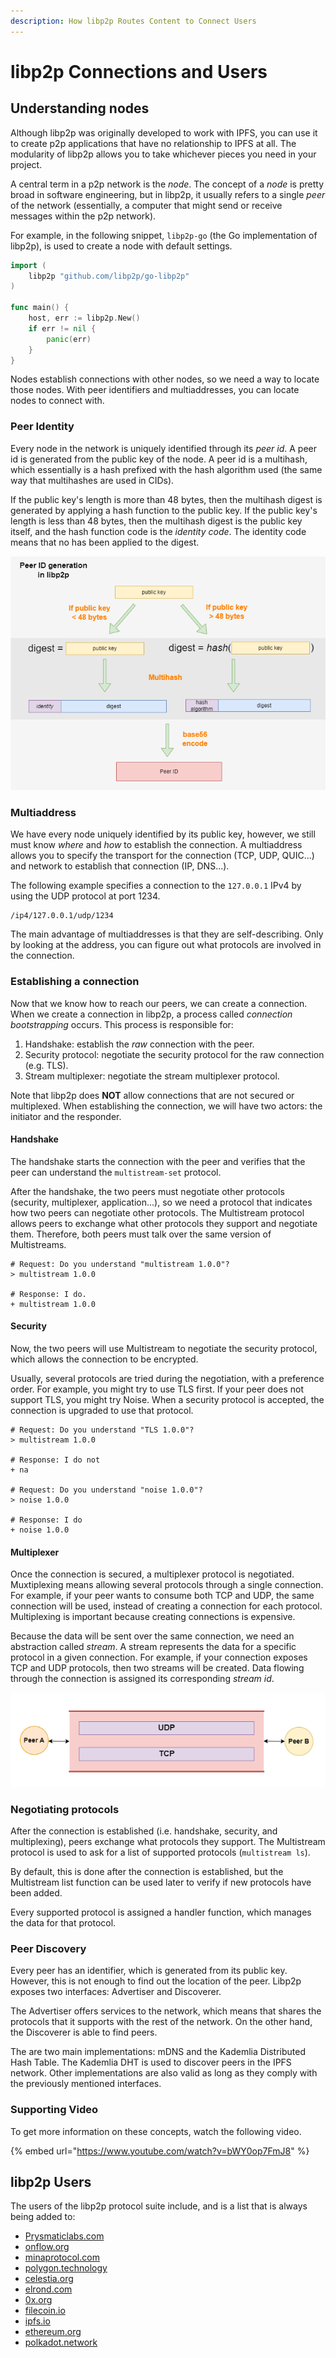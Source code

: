 ```yaml
---
description: How libp2p Routes Content to Connect Users
---
```


# libp2p Connections and Users

## Understanding nodes

Although libp2p was originally developed to work with IPFS, you can use it to create p2p applications that have no relationship to IPFS at all. The modularity of libp2p allows you to take whichever pieces you need in your project.

A central term in a p2p network is the _node_. The concept of a _node_ is pretty broad in software engineering, but in libp2p, it usually refers to a single _peer_ of the network (essentially, a computer that might send or receive messages within the p2p network).

For example, in the following snippet, `libp2p-go` (the Go implementation of libp2p), is used to create a node with default settings.

```go
import (
    libp2p "github.com/libp2p/go-libp2p"
)

func main() {
    host, err := libp2p.New()
    if err != nil {
        panic(err)
    }
}
```

Nodes establish connections with other nodes, so we need a way to locate those nodes. With peer identifiers and multiaddresses, you can locate nodes to connect with.

### Peer Identity

Every node in the network is uniquely identified through its _peer id_. A peer id is generated from the public key of the node.
A peer id is a multihash, which essentially is a hash prefixed with the hash algorithm used (the same way that multihashes are used in CIDs).

If the public key's length is more than 48 bytes, then the multihash digest is generated by applying a hash function to the public key.
If the public key's length is less than 48 bytes, then the multihash digest is the public key itself, and the 
hash function code is the _identity code_. The identity code means that no has been applied to the digest.

![How peer IDs are generated](<../../.gitbook/assets/libp2p-peer-identity.png>)

### Multiaddress

We have every node uniquely identified by its public key, however, we still must know _where_ and _how_ to establish the connection.
A multiaddress allows you to specify the transport for the connection (TCP, UDP, QUIC...) and network to establish that connection (IP, DNS...).

The following example specifies a connection to the `127.0.0.1` IPv4 by using the UDP protocol at port 1234.

```
/ip4/127.0.0.1/udp/1234
```

The main advantage of multiaddresses is that they are self-describing. Only by looking at the address, you can figure out what protocols are involved in the connection.

### Establishing a connection

Now that we know how to reach our peers, we can create a connection. When we create a connection in libp2p, a process called _connection bootstrapping_ occurs. This process is responsible for:

1. Handshake: establish the _raw_ connection with the peer.
2. Security protocol: negotiate the security protocol for the raw connection (e.g. TLS).
3. Stream multiplexer: negotiate the stream multiplexer protocol.

Note that libp2p does **NOT** allow connections that are not secured or multiplexed.
When establishing the connection, we will have two actors: the initiator and the responder.

#### Handshake

The handshake starts the connection with the peer and verifies that the peer can understand the `multistream-set` protocol.

After the handshake, the two peers must negotiate other protocols (security, multiplexer, application...), so we need a protocol that indicates how two peers can negotiate other protocols. The Multistream protocol allows peers to exchange what other protocols they support and negotiate them. Therefore, both peers must talk over the same version of Multistreams.

```shell
# Request: Do you understand "multistream 1.0.0"?
> multistream 1.0.0

# Response: I do.
+ multistream 1.0.0
```

#### Security

Now, the two peers will use Multistream to negotiate the security protocol, which allows the connection to be encrypted.

Usually, several protocols are tried during the negotiation, with a preference order. For example, you might try to use TLS first. If your peer does not support TLS, you might try Noise. When a security protocol is accepted, the connection is upgraded to use that protocol.

```shell
# Request: Do you understand "TLS 1.0.0"?
> multistream 1.0.0

# Response: I do not
+ na

# Request: Do you understand "noise 1.0.0"?
> noise 1.0.0

# Response: I do
+ noise 1.0.0
```

#### Multiplexer

Once the connection is secured, a multiplexer protocol is negotiated. Muxtiplexing means allowing several protocols through a single connection. For example, if your peer wants to consume both TCP and UDP, the same connection will be used, instead of creating a connection for each protocol. Multiplexing is important because creating connections is expensive.

Because the data will be sent over the same connection, we need an abstraction called _stream_. A stream represents the data for a specific protocol in a given connection. For example, if your connection exposes TCP and UDP protocols, then two streams will be created. Data flowing through the connection is assigned its corresponding _stream id_.

![Streams in a single connection](<../../.gitbook/assets/libp2p-streams.png>)

### Negotiating protocols

After the connection is established (i.e. handshake, security, and multiplexing), peers exchange what protocols they support. The Multistream protocol is used to ask for a list of supported protocols (`multistream ls`).

By default, this is done after the connection is established, but the Multistream list function can be used later to verify if new protocols have been added.

Every supported protocol is assigned a handler function, which manages the data for that protocol.

### Peer Discovery

Every peer has an identifier, which is generated from its public key. However, this is not enough to find out the location of the peer. Libp2p exposes two interfaces: Advertiser and Discoverer.

The Advertiser offers services to the network, which means that shares the protocols that it supports with the rest of the network. On the other hand, the Discoverer is able to find peers.

The are two main implementations: mDNS and the Kademlia Distributed Hash Table. The Kademlia DHT is used to discover peers in the IPFS network. Other implementations are also valid as long as they comply with the previously mentioned interfaces.

### Supporting Video

To get more information on these concepts, watch the following video.

{% embed url="https://www.youtube.com/watch?v=bWY0op7FmJ8" %}

## libp2p Users

The users of the libp2p protocol suite include, and is a list that is always being added to:

* [Prysmaticlabs.com](http://prysmaticlabs.com)
* [onflow.org](http://onflow.org)
* [minaprotocol.com](http://minaprotocol.com)
* [polygon.technology](http://polygon.technology)
* [celestia.org](http://celestia.org)
* [elrond.com](http://elrond.com)
* [0x.org](http://0x.org)
* [filecoin.io](http://filecoin.io)
* [ipfs.io](http://ipfs.io)
* [ethereum.org](https://ethereum.org/en/eth2/)
* [polkadot.network](https://polkadot.network)
